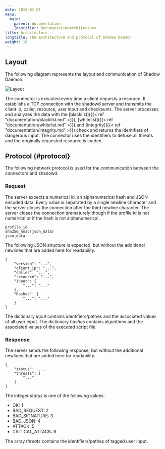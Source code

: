```yaml
---
date: 2015-01-01
menu:
  main:
    parent: documentation
    Identifier: DocumentationArchitecture
title: Architecture
longtitle: The architecture and protocol of Shadow Daemon
weight: 10
---
```


## Layout

The following diagram represents the layout and communication of Shadow Daemon.

![Layout](/img/documentation/layout.svg)

The connector is executed every time a client requests a resource.
It establishs a TCP connection with the shadowd server and transmits the client ip, caller, resource, user input and checksums.
The server processes and analyzes the data with the [blacklist]({{< ref "documentation/blacklist.md" >}}), [whitelist]({{< ref "documentation/whitelist.md" >}}) and [integrity]({{< ref "documentation/integrity.md" >}}) check and returns the identifiers of dangerous input.
The connector uses the identifiers to defuse all threats and the originally requested resource is loaded.

## Protocol {#protocol}

The following network protocol is used for the communication between the connectors and shadowd.

### Request

The server expects a numerical id, an alphanumerical hash and JSON encoded data.
Every value is separated by a single newline character and the server closes the connection after the third newline character.
The server closes the connection prematurely though if the profile id is not numerical or if the hash is not alphanumerical.

    profile_id
    sha256_hmac(json_data)
    json_data

The following JSON structure is expected, but without the additional newlines that are added here for readability.

    {
        "version": "...",
        "client_ip": "...",
        "caller": "...",
        "resource": "...",
        "input": {
            "...": "..."
        },
        "hashes": {
            "...": "..."
        }
    }

The dictionary *input* contains identifiers/pathes and the associated values of all user input.
The dictionary *hashes* contains algorithms and the associated values of the executed script file.

### Response

The server sends the following response, but without the additional newlines that are added here for readability.

    {
        "status": ...,
        "threats": [
            "..."
        ]
    }

The integer *status* is one of the following values:

 * OK: 1
 * BAD_REQUEST: 2
 * BAD_SIGNATURE: 3
 * BAD_JSON: 4
 * ATTACK: 5
 * CRITICAL_ATTACK: 6

The array *threats* contains the identifiers/pathes of tagged user input.
